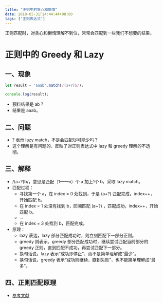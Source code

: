 ```yaml
---
title: "正则中的贪心和懒惰"
date: 2018-05-31T14:44:44+08:00
tags: ["正则表达式"]
---
```


正则匹配时，对贪心和懒惰理解不到位，常常会匹配到一些我们不想要的结果。

<!--more-->

# 正则中的 Greedy 和 Lazy
## 一、现象
```javascript
let result = 'aaab'.match(/(a+?)b/);

console.log(result);	
```
- 预料结果是 ab？
- 结果是 aaab。


## 二、问题
- ? 表示 lazy match，不是会匹配尽可能少吗？
- 这个理解是有问题的，反映了对正则表达式中 lazy 和 greedy 理解的不透彻。

## 三、解释
- /(a+?)b/，意思是匹配（1——n）个 a 加上1个 b，采取 lazy match。
- 匹配过程：
	- 寻找第一个 a，在 index = 0 处找到，于是 (a+?) 匹配完成，index++，开始匹配 b。
	- 在 index = 1 处没有找到 b，回溯匹配 (a+?) ，匹配成功，index++，开始匹配 b。
	- ...
	- 在 index = 3 处找到 b，匹配完成。
- 原理：
	- lazy 表达，lazy 部分匹配成功时，则立刻匹配下一部分正则。
	- greedy 则表示，greedy 部分匹配成功时，继续尝试匹配当前部分的 greedy 正则，直到匹配不成功，再尝试匹配下一部分。
	- 换句话说，lazy 表示“成功即停止”，而不是简单理解成“最少”。
	- 换句话说，greedy 表示“成功则继续，直到失败”，也不能简单理解成“最多”。

## 四、正则匹配原理
- [参考文献](http://blog.csdn.net/lxcnn/article/details/4756030)
